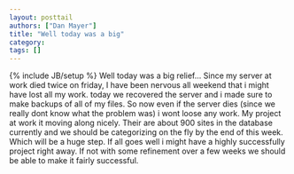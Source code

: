 ```yaml
---
layout: posttail
authors: ["Dan Mayer"]
title: "Well today was a big"
category:
tags: []
---
```

{% include JB/setup %}
Well today was a big relief... Since my server at work died twice on friday, I have been nervous all weekend that i might have lost all my work. today we recovered the server and i made sure to make backups of all of my files. So now even if the server dies (since we really dont know what the problem was) i wont loose any work. My project at work it moving along nicely. Their are about 900 sites in the database currently and we should be categorizing on the fly by the end of this week. Which will be a huge step. If all goes well i might have a highly successfully project right away. If not with some refinement over a few weeks we should be able to make it fairly successful.